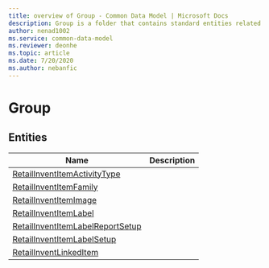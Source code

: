 ```yaml
---
title: overview of Group - Common Data Model | Microsoft Docs
description: Group is a folder that contains standard entities related to the Common Data Model.
author: nenad1002
ms.service: common-data-model
ms.reviewer: deonhe
ms.topic: article
ms.date: 7/20/2020
ms.author: nebanfic
---
```


# Group


## Entities

|Name|Description|
|---|---|
|[RetailInventItemActivityType](RetailInventItemActivityType.md)||
|[RetailInventItemFamily](RetailInventItemFamily.md)||
|[RetailInventItemImage](RetailInventItemImage.md)||
|[RetailInventItemLabel](RetailInventItemLabel.md)||
|[RetailInventItemLabelReportSetup](RetailInventItemLabelReportSetup.md)||
|[RetailInventItemLabelSetup](RetailInventItemLabelSetup.md)||
|[RetailInventLinkedItem](RetailInventLinkedItem.md)||
